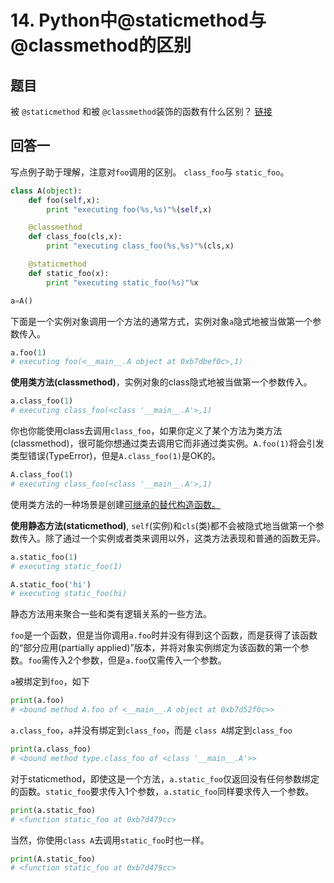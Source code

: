 # 14. Python中@staticmethod与@classmethod的区别

## 题目

被 `@staticmethod` 和被 `@classmethod`装饰的函数有什么区别？ [链接](https://stackoverflow.com/questions/136097/what-is-the-difference-between-staticmethod-and-classmethod-in-python)

## 回答一

写点例子助于理解，注意对`foo`调用的区别。 `class_foo`与 `static_foo`。

```python
class A(object):
    def foo(self,x):
        print "executing foo(%s,%s)"%(self,x)

    @classmethod
    def class_foo(cls,x):
        print "executing class_foo(%s,%s)"%(cls,x)

    @staticmethod
    def static_foo(x):
        print "executing static_foo(%s)"%x

a=A()
```

下面是一个实例对象调用一个方法的通常方式，实例对象`a`隐式地被当做第一个参数传入。

```python
a.foo(1)
# executing foo(<__main__.A object at 0xb7dbef0c>,1)
```

**使用类方法(classmethod)**，实例对象的class隐式地被当做第一个参数传入。

```python
a.class_foo(1)
# executing class_foo(<class '__main__.A'>,1)
```

你也你能使用class去调用`class_foo`，如果你定义了某个方法为类方法(classmethod)，很可能你想通过类去调用它而非通过类实例。`A.foo(1)`将会引发类型错误(TypeError)，但是`A.class_foo(1)`是OK的。

```python
A.class_foo(1)
# executing class_foo(<class '__main__.A'>,1)
```

使用类方法的一种场景是创建[可继承的替代构造函数。](https://stackoverflow.com/questions/1950414/what-does-classmethod-do-in-this-code/1950927#1950927)

**使用静态方法(staticmethod)**, `self`(实例)和`cls`(类)都不会被隐式地当做第一个参数传入。除了通过一个实例或者类来调用以外，这类方法表现和普通的函数无异。

```python
a.static_foo(1)
# executing static_foo(1)

A.static_foo('hi')
# executing static_foo(hi)
```

静态方法用来聚合一些和类有逻辑关系的一些方法。

`foo`是一个函数，但是当你调用`a.foo`时并没有得到这个函数，而是获得了该函数的“部分应用(partially applied)”版本，并将对象实例绑定为该函数的第一个参数。`foo`需传入2个参数，但是`a.foo`仅需传入一个参数。

`a`被绑定到`foo`，如下

```python
print(a.foo)
# <bound method A.foo of <__main__.A object at 0xb7d52f0c>>
```

`a.class_foo`，`a`并没有绑定到`class_foo`，而是 `class A`绑定到`class_foo`

```python
print(a.class_foo)
# <bound method type.class_foo of <class '__main__.A'>>
```

对于staticmethod，即使这是一个方法，`a.static_foo`仅返回没有任何参数绑定的函数。`static_foo`要求传入1个参数，`a.static_foo`同样要求传入一个参数。

```python
print(a.static_foo)
# <function static_foo at 0xb7d479cc>
```

当然，你使用`class A`去调用`static_foo`时也一样。

```python
print(A.static_foo)
# <function static_foo at 0xb7d479cc>
```
